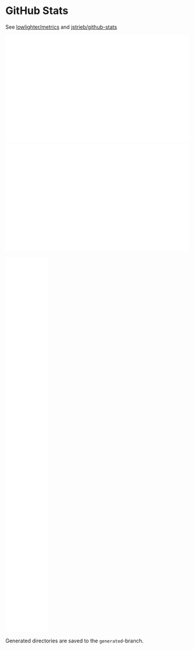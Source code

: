 # GitHub Stats
See [lowlighter/metrics](https://github.com/lowlighter/metrics) and [jstrieb/github-stats](https://github.com/jstrieb/github-stats)

![](https://github.com/danthe1st/github-stats/blob/generated/overview.svg)
![](https://github.com/danthe1st/github-stats/blob/generated/languages.svg)

![](https://github.com/danthe1st/github-stats/blob/generated/metrics.svg)

Generated directories are saved to the `generated`-branch.
